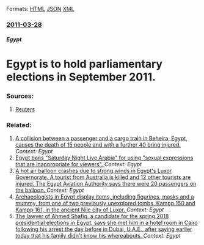 
Formats: [HTML](/news/2011/03/28/egypt-is-to-hold-parliamentary-elections-in-september-2011.html)  [JSON](/news/2011/03/28/egypt-is-to-hold-parliamentary-elections-in-september-2011.json)  [XML](/news/2011/03/28/egypt-is-to-hold-parliamentary-elections-in-september-2011.xml)  

### [2011-03-28](/news/2011/03/28/index.md)

##### Egypt
# Egypt is to hold parliamentary elections in September 2011. 




### Sources:

1. [Reuters](http://af.reuters.com/article/topNews/idAFJOE72R0I020110328?sp=true)

### Related:

1. [A collision between a passenger and a cargo train in Beheira, Egypt, causes the death of 15 people and with a further 40 bring injured. ](/news/2018/02/28/a-collision-between-a-passenger-and-a-cargo-train-in-beheira-egypt-causes-the-death-of-15-people-and-with-a-further-40-bring-injured.md) _Context: Egypt_
2. [Egypt bans "Saturday Night Live Arabia" for using "sexual expressions that are inappropriate for viewers". ](/news/2018/02/12/egypt-bans-saturday-night-live-arabia-for-using-sexual-expressions-that-are-inappropriate-for-viewers.md) _Context: Egypt_
3. [A hot air balloon crashes due to strong winds in Egypt's Luxor Governorate. A tourist from Australia is killed and 12 other tourists are injured. The Egypt Aviation Authority says there were 20 passengers on the balloon. ](/news/2018/01/5/a-hot-air-balloon-crashes-due-to-strong-winds-in-egypt-s-luxor-governorate-a-tourist-from-australia-is-killed-and-12-other-tourists-are-inj.md) _Context: Egypt_
4. [Archaeologists in Egypt display items, including figurines, masks and a mummy, from one of two previously unexplored tombs, Kampp 150 and Kampp 161, in the ancient Nile city of Luxor. ](/news/2017/12/9/archaeologists-in-egypt-display-items-including-figurines-masks-and-a-mummy-from-one-of-two-previously-unexplored-tombs-kampp-150-and-ka.md) _Context: Egypt_
5. [The lawyer of Ahmed Shafiq, a candidate for the spring 2018 presidential elections in Egypt, says she met him in a hotel room in Cairo following his arrest the day before in Dubai, U.A.E., after saying earlier today that his family didn't know his whereabouts. ](/news/2017/12/3/the-lawyer-of-ahmed-shafiq-a-candidate-for-the-spring-2018-presidential-elections-in-egypt-says-she-met-him-in-a-hotel-room-in-cairo-follo.md) _Context: Egypt_
